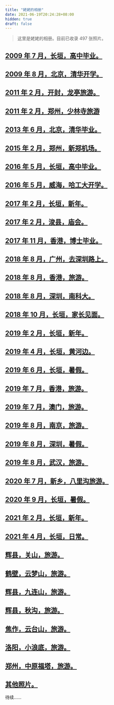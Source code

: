 ```yaml
---
title: "姥姥的相册"
date: 2021-06-19T20:24:28+08:00
hidden: true
draft: false
---
```


> 这里是姥姥的相册。目前已收录 497 张照片。

## [2009 年 7 月，长垣，高中毕业。](https://timegg.top/album/200907_chuangyuan/)
## [2009 年 8 月，北京，清华开学。](https://timegg.top/album/200908_beijing/)
## [2011 年 2 月，开封，龙亭旅游。](https://timegg.top/album/201102_kaifeng/)
## [2011 年 2 月，郑州，少林寺旅游](https://timegg.top/album/201102_zhengzhou/)
## [2013 年 6 月，北京，清华毕业。](https://timegg.top/album/201306_beijing/)
## [2015 年 2 月，郑州，新郑机场。](https://timegg.top/album/201502_zhengzhou/)
## [2016 年 5 月，长垣，高中毕业。](https://timegg.top/album/201605_changyuan/)
## [2016 年 5 月，威海，哈工大开学。](https://timegg.top/album/201609_weihai/)
## [2017 年 2 月，长垣，新年。](https://timegg.top/album/201702_changyuan/)
## [2017 年 2 月，浚县，庙会。](https://timegg.top/album/201702_sunxian/)
## [2017 年 11 月，香港，博士毕业。](https://timegg.top/album/201711_hongkong/)
## [2018 年 8 月，广州，去深圳路上。](https://timegg.top/album/201808_guangzhou/)
## [2018 年 8 月，香港，旅游。](https://timegg.top/album/201808_hongkong/)
## [2018 年 8 月，深圳，南科大。](https://timegg.top/album/201808_shenzhen/)
## [2018 年 10 月，长垣，家长见面。](https://timegg.top/album/201810_changyuan/)
## [2019 年 2 月，长垣，新年。](https://timegg.top/album/201902_changyuan/)
## [2019 年 4 月，长垣，黄河边。](https://timegg.top/album/201904_changyuan/)
## [2019 年 6 月，长垣，暑假。](https://timegg.top/album/201906_changyuan/)
## [2019 年 7 月，香港，旅游。](https://timegg.top/album/201907_hongkong/)
## [2019 年 7 月，澳门，旅游。](https://timegg.top/album/201907_macao/)
## [2019 年 8 月，南京，旅游。](https://timegg.top/album/201908_nanjing/)
## [2019 年 8 月，深圳，暑假。](https://timegg.top/album/201908_shenzhen/)
## [2019 年 8 月，武汉，旅游。](https://timegg.top/album/201908_wuhan/)
## [2020 年 7 月，新乡，八里沟旅游。](https://timegg.top/album/202007_xinxiang/)
## [2020 年 9 月，长垣，暑假。](https://timegg.top/album/202009_changyuan/)
## [2021 年 2 月，长垣，新年。](https://timegg.top/album/202102_changyuan/)
## [2021 年 4 月，长垣，日常。](https://timegg.top/album/202104_changyuan/)
## [辉县，关山，旅游。](https://timegg.top/album/guanshan/)
## [鹤壁，云梦山，旅游。](https://timegg.top/album/hebi_yunmeng/)
## [辉县，九连山，旅游。](https://timegg.top/album/huixian_jiulian/)
## [辉县，秋沟，旅游。](https://timegg.top/album/huixian_qiugou/)
## [焦作，云台山，旅游。](https://timegg.top/album/jiaozuo_yuntai/)
## [洛阳，小浪底，旅游。](https://timegg.top/album/luoyang_xiaolangdi/)
## [郑州，中原福塔，旅游。](https://timegg.top/album/zhengzhou_tower/)
## [其他照片。](https://timegg.top/album/other/)

待续……